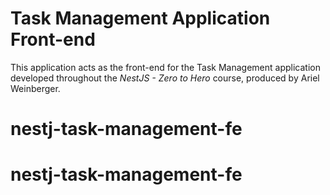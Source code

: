 # Task Management Application Front-end

This application acts as the front-end for the Task Management application developed throughout the *NestJS - Zero to Hero* course, produced by Ariel Weinberger.
# nestj-task-management-fe
# nestj-task-management-fe
